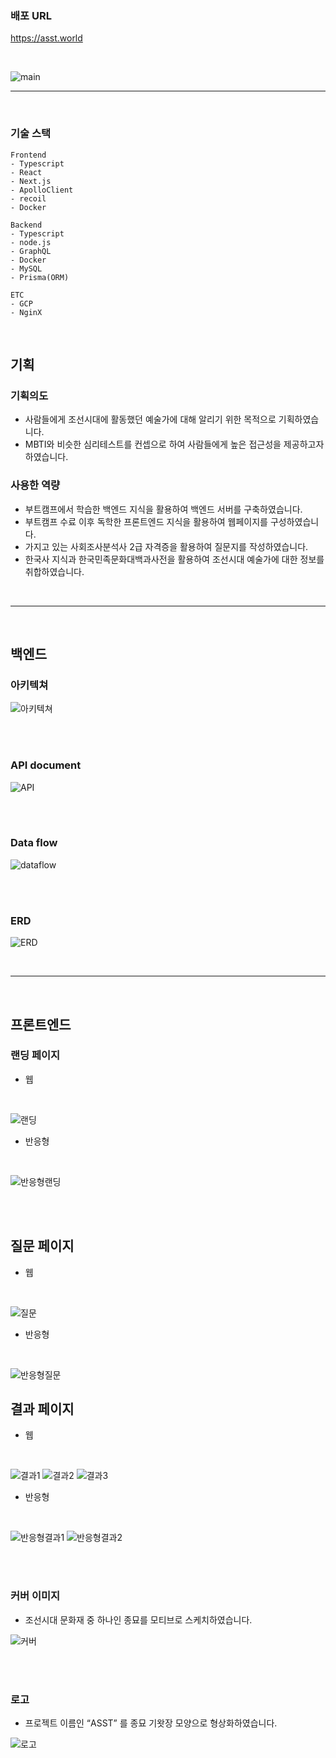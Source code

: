 ### **배포 URL**

<a herf="https://asst.world">https://asst.world</a><br/>

<br/>

![main](https://img1.daumcdn.net/thumb/R1280x0/?scode=mtistory2&fname=https%3A%2F%2Fblog.kakaocdn.net%2Fdn%2FbaCF6P%2FbtsnEWBHjxb%2F6cqIlIcQvgQ1xJumZr0uAk%2Fimg.png)

<hr><br/>

### **기술 스택**

```
Frontend
- Typescript
- React
- Next.js
- ApolloClient
- recoil
- Docker

Backend
- Typescript
- node.js
- GraphQL
- Docker
- MySQL
- Prisma(ORM)

ETC
- GCP
- NginX
```

<br/>

## **기획**

### 기획의도

- 사람들에게 조선시대에 활동했던 예술가에 대해 알리기 위한 목적으로 기획하였습니다.
- MBTI와 비슷한 심리테스트를 컨셉으로 하여 사람들에게 높은 접근성을 제공하고자 하였습니다.

### 사용한 역량

- 부트캠프에서 학습한 백엔드 지식을 활용하여 백엔드 서버를 구축하였습니다.
- 부트캠프 수료 이후 독학한 프론트엔드 지식을 활용하여 웹페이지를 구성하였습니다.
- 가지고 있는 사회조사분석사 2급 자격증을 활용하여 질문지를 작성하였습니다.
- 한국사 지식과 한국민족문화대백과사전을 활용하여 조선시대 예술가에 대한 정보를 취합하였습니다.

<br/><hr><br/>

## **백엔드**

### 아키텍쳐

![아키텍쳐](https://img1.daumcdn.net/thumb/R1280x0/?scode=mtistory2&fname=https%3A%2F%2Fblog.kakaocdn.net%2Fdn%2FYkGpr%2FbtsnOfTIFtL%2F6tp8rFUbXJy0kOHBkdvTAk%2Fimg.png)

<br/><br/>

### API document

![API](https://img1.daumcdn.net/thumb/R1280x0/?scode=mtistory2&fname=https%3A%2F%2Fblog.kakaocdn.net%2Fdn%2Fcp6L6U%2FbtsnEjcOAeV%2F3ZiXgUkSpRUYrkWZkKkUjK%2Fimg.png)

<br/><br/>

### Data flow

![dataflow](https://img1.daumcdn.net/thumb/R1280x0/?scode=mtistory2&fname=https%3A%2F%2Fblog.kakaocdn.net%2Fdn%2FvDZ5G%2FbtsnGNX2sTe%2F53tGlvAybKpxGkQPY9jxf1%2Fimg.png)

<br/><br/>

### ERD

![ERD](https://img1.daumcdn.net/thumb/R1280x0/?scode=mtistory2&fname=https%3A%2F%2Fblog.kakaocdn.net%2Fdn%2FcWCeqb%2FbtsnFLNdmVH%2FNJkVTjtovsihhlgG9gTkHK%2Fimg.png)

<br/><hr><br/>

## 프론트엔드

### 랜딩 페이지

- 웹

<br/>

![랜딩](https://img1.daumcdn.net/thumb/R1280x0/?scode=mtistory2&fname=https%3A%2F%2Fblog.kakaocdn.net%2Fdn%2FbaCF6P%2FbtsnEWBHjxb%2F6cqIlIcQvgQ1xJumZr0uAk%2Fimg.png)

- 반응형

<br/>

![반응형랜딩](https://img1.daumcdn.net/thumb/R1280x0/?scode=mtistory2&fname=https%3A%2F%2Fblog.kakaocdn.net%2Fdn%2FckSg35%2FbtsnD4tqS7N%2FjAHSmkW7VOQxzakY4HXUOK%2Fimg.png)

<br/><br/>

## 질문 페이지

- 웹

<br/>

![질문](https://img1.daumcdn.net/thumb/R1280x0/?scode=mtistory2&fname=https%3A%2F%2Fblog.kakaocdn.net%2Fdn%2FdAN5SY%2FbtsnD4tqS9q%2FBJlJgnPxFM3NuM861Ay1Hk%2Fimg.png)

- 반응형

<br/>

![반응형질문](https://img1.daumcdn.net/thumb/R1280x0/?scode=mtistory2&fname=https%3A%2F%2Fblog.kakaocdn.net%2Fdn%2FuFE4k%2FbtsnF7h82XM%2FrOhQjaXhoMkkMorvMkfLMK%2Fimg.png)

## 결과 페이지

- 웹

<br/>

![결과1](https://img1.daumcdn.net/thumb/R1280x0/?scode=mtistory2&fname=https%3A%2F%2Fblog.kakaocdn.net%2Fdn%2FcHDZGN%2FbtsnK9lWuQ5%2F2pvXiCBQwVwaGIP3tTOEuk%2Fimg.png)
![결과2](https://img1.daumcdn.net/thumb/R1280x0/?scode=mtistory2&fname=https%3A%2F%2Fblog.kakaocdn.net%2Fdn%2FbI1sQV%2FbtsnF7bnHNX%2FP9rWcjhQ2dc67bT4hqkzZ1%2Fimg.png)
![결과3](https://img1.daumcdn.net/thumb/R1280x0/?scode=mtistory2&fname=https%3A%2F%2Fblog.kakaocdn.net%2Fdn%2FbKaxMD%2FbtsnEXm3XKv%2F1xYjBykkZdDZWRSzyJDVd0%2Fimg.png)

- 반응형

<br/>

![반응형결과1](https://img1.daumcdn.net/thumb/R1280x0/?scode=mtistory2&fname=https%3A%2F%2Fblog.kakaocdn.net%2Fdn%2FSBOTi%2FbtsnFKnbhWi%2Fs2vwxOzdrBvMLk3UPHYSS1%2Fimg.png)
![반응형결과2](https://img1.daumcdn.net/thumb/R1280x0/?scode=mtistory2&fname=https%3A%2F%2Fblog.kakaocdn.net%2Fdn%2Fbrhhgo%2FbtsnF6Q65i2%2FAa2Rd3KKEs6CqxWgYrkxtK%2Fimg.png)

<br/><br/>

### 커버 이미지

- 조선시대 문화재 중 하나인 종묘를 모티브로 스케치하였습니다.

![커버](https://img1.daumcdn.net/thumb/R1280x0/?scode=mtistory2&fname=https%3A%2F%2Fblog.kakaocdn.net%2Fdn%2FbQqh7g%2FbtsnFKOeZzM%2FgWh15CRrPBn2kTjl0GDkQ1%2Fimg.png)

<br/><br/>

### 로고

- 프로젝트 이름인 “ASST” 를 종묘 기왓장 모양으로 형상화하였습니다.

![로고](https://img1.daumcdn.net/thumb/R1280x0/?scode=mtistory2&fname=https%3A%2F%2Fblog.kakaocdn.net%2Fdn%2FbfiLOf%2FbtsnLuXUSnt%2F9cZTLpYh8szR6C8lGiN8T1%2Fimg.png)

